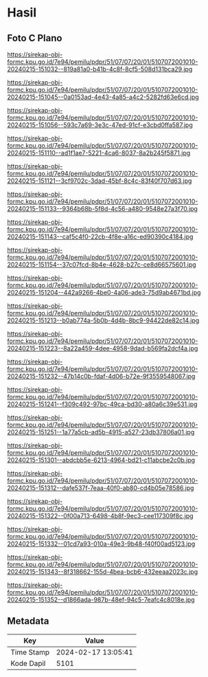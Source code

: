 # Hasil

## Foto C Plano

https://sirekap-obj-formc.kpu.go.id/7e94/pemilu/pdpr/51/07/07/20/01/5107072001010-20240215-151032--819a81a0-b41b-4c8f-8cf5-508d131bca29.jpg

https://sirekap-obj-formc.kpu.go.id/7e94/pemilu/pdpr/51/07/07/20/01/5107072001010-20240215-151045--0a0153ad-4e43-4a85-a4c2-5282fd63e6cd.jpg

https://sirekap-obj-formc.kpu.go.id/7e94/pemilu/pdpr/51/07/07/20/01/5107072001010-20240215-151056--593c7a69-3e3c-47ed-91cf-e3cbd0ffa587.jpg

https://sirekap-obj-formc.kpu.go.id/7e94/pemilu/pdpr/51/07/07/20/01/5107072001010-20240215-151110--ad1f1ae7-5221-4ca6-8037-8a2b245f5871.jpg

https://sirekap-obj-formc.kpu.go.id/7e94/pemilu/pdpr/51/07/07/20/01/5107072001010-20240215-151121--3cf9702c-3dad-45bf-8c4c-83f40f707d63.jpg

https://sirekap-obj-formc.kpu.go.id/7e94/pemilu/pdpr/51/07/07/20/01/5107072001010-20240215-151133--9364b68b-5f8d-4c56-a480-9548e27a3f70.jpg

https://sirekap-obj-formc.kpu.go.id/7e94/pemilu/pdpr/51/07/07/20/01/5107072001010-20240215-151143--caf5c4f0-22cb-4f8e-a16c-ed90390c4184.jpg

https://sirekap-obj-formc.kpu.go.id/7e94/pemilu/pdpr/51/07/07/20/01/5107072001010-20240215-151154--37c07fcd-8b4e-4628-b27c-ce8d66575601.jpg

https://sirekap-obj-formc.kpu.go.id/7e94/pemilu/pdpr/51/07/07/20/01/5107072001010-20240215-151204--442a9266-4be0-4a06-ade3-75d9ab4671bd.jpg

https://sirekap-obj-formc.kpu.go.id/7e94/pemilu/pdpr/51/07/07/20/01/5107072001010-20240215-151213--b0ab774a-5b0b-4d4b-8bc9-94422de82c14.jpg

https://sirekap-obj-formc.kpu.go.id/7e94/pemilu/pdpr/51/07/07/20/01/5107072001010-20240215-151223--8a22a459-4dee-4958-9dad-b569fa2dcf4a.jpg

https://sirekap-obj-formc.kpu.go.id/7e94/pemilu/pdpr/51/07/07/20/01/5107072001010-20240215-151232--47b14c0b-fdaf-4d06-b72e-9f3559548067.jpg

https://sirekap-obj-formc.kpu.go.id/7e94/pemilu/pdpr/51/07/07/20/01/5107072001010-20240215-151241--f309c492-97bc-49ca-bd30-a80a6c39e531.jpg

https://sirekap-obj-formc.kpu.go.id/7e94/pemilu/pdpr/51/07/07/20/01/5107072001010-20240215-151251--1a77a5cb-ad5b-4915-a527-23db37806a01.jpg

https://sirekap-obj-formc.kpu.go.id/7e94/pemilu/pdpr/51/07/07/20/01/5107072001010-20240215-151301--abdcbb5e-6213-4964-bd21-c11abcbe2c0b.jpg

https://sirekap-obj-formc.kpu.go.id/7e94/pemilu/pdpr/51/07/07/20/01/5107072001010-20240215-151312--dafe537f-7eaa-40f0-ab80-cd4b05e78586.jpg

https://sirekap-obj-formc.kpu.go.id/7e94/pemilu/pdpr/51/07/07/20/01/5107072001010-20240215-151322--0f00a713-6498-4b8f-9ec3-cee117309f8c.jpg

https://sirekap-obj-formc.kpu.go.id/7e94/pemilu/pdpr/51/07/07/20/01/5107072001010-20240215-151332--01cd7a93-010a-49e3-9b48-f40f00ad5123.jpg

https://sirekap-obj-formc.kpu.go.id/7e94/pemilu/pdpr/51/07/07/20/01/5107072001010-20240215-151343--8f318662-155d-4bea-bcb6-432eeaa2023c.jpg

https://sirekap-obj-formc.kpu.go.id/7e94/pemilu/pdpr/51/07/07/20/01/5107072001010-20240215-151352--d1866ada-987b-48ef-94c5-7eafc4c8018e.jpg


## Metadata

| Key        | Value               |
| ---------- | ------------------- |
| Time Stamp | 2024-02-17 13:05:41 |
| Kode Dapil | 5101                |



